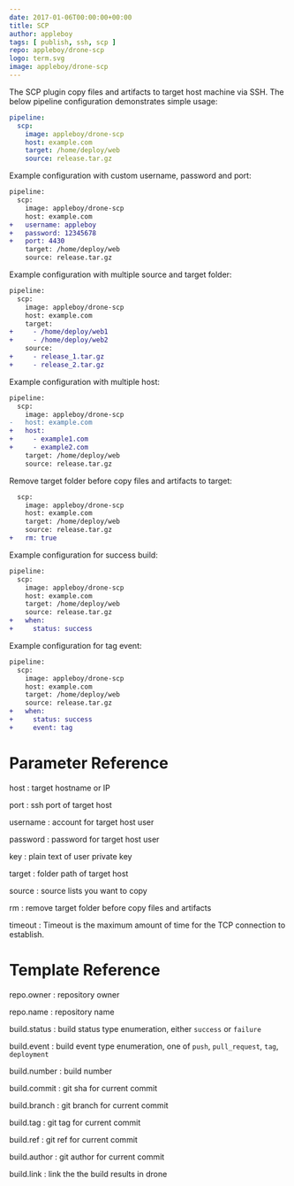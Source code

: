 ```yaml
---
date: 2017-01-06T00:00:00+00:00
title: SCP
author: appleboy
tags: [ publish, ssh, scp ]
repo: appleboy/drone-scp
logo: term.svg
image: appleboy/drone-scp
---
```


The SCP plugin copy files and artifacts to target host machine via SSH. The below pipeline configuration demonstrates simple usage:

```yaml
pipeline:
  scp:
    image: appleboy/drone-scp
    host: example.com
    target: /home/deploy/web
    source: release.tar.gz
```

Example configuration with custom username, password and port:

```diff
pipeline:
  scp:
    image: appleboy/drone-scp
    host: example.com
+   username: appleboy
+   password: 12345678
+   port: 4430
    target: /home/deploy/web
    source: release.tar.gz
```

Example configuration with multiple source and target folder:

```diff
pipeline:
  scp:
    image: appleboy/drone-scp
    host: example.com
    target: 
+     - /home/deploy/web1
+     - /home/deploy/web2
    source: 
+     - release_1.tar.gz
+     - release_2.tar.gz
```

Example configuration with multiple host:

```diff
pipeline:
  scp:
    image: appleboy/drone-scp
-   host: example.com
+   host:
+     - example1.com
+     - example2.com
    target: /home/deploy/web
    source: release.tar.gz
```

Remove target folder before copy files and artifacts to target:

```diff
  scp:
    image: appleboy/drone-scp
    host: example.com
    target: /home/deploy/web
    source: release.tar.gz
+   rm: true
```

Example configuration for success build:

```diff
pipeline:
  scp:
    image: appleboy/drone-scp
    host: example.com
    target: /home/deploy/web
    source: release.tar.gz
+   when:
+     status: success
```

Example configuration for tag event:

```diff
pipeline:
  scp:
    image: appleboy/drone-scp
    host: example.com
    target: /home/deploy/web
    source: release.tar.gz
+   when:
+     status: success
+     event: tag
```

# Parameter Reference

host
: target hostname or IP

port
: ssh port of target host

username
: account for target host user

password
: password for target host user

key
: plain text of user private key

target
: folder path of target host

source
: source lists you want to copy

rm
: remove target folder before copy files and artifacts

timeout
: Timeout is the maximum amount of time for the TCP connection to establish.

# Template Reference

repo.owner
: repository owner

repo.name
: repository name

build.status
: build status type enumeration, either `success` or `failure`

build.event
: build event type enumeration, one of `push`, `pull_request`, `tag`, `deployment`

build.number
: build number

build.commit
: git sha for current commit

build.branch
: git branch for current commit

build.tag
: git tag for current commit

build.ref
: git ref for current commit

build.author
: git author for current commit

build.link
: link the the build results in drone
